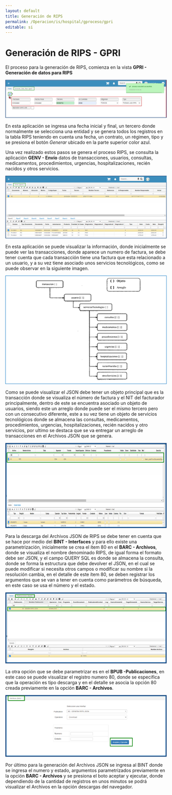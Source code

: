```yaml
---
layout: default
title: Generación de RIPS
permalink: /Operacion/is/hospital/gproceso/gpri
editable: si
---
```


# Generación de RIPS - GPRI  

El proceso para la generación de RIPS, comienza en la vista **GPRI - Generación de datos para RIPS** 

![](gpri1.png)  

En esta aplicación se ingresa una fecha inicial y final, un tercero donde normalmente se selecciona una entidad y se genera todos los registros en la tabla RIPS teniendo en cuenta una fecha, un contrato, un régimen, tipo y se presiona el botón *Generar* ubicado en la parte superior color azul.

Una vez realizado estos pasos se genera el proceso RIPS, se consulta la aplicación **GENV - Envío** datos de transacciones, usuarios, consultas, medicamentos, procedimientos, urgencias, hospitalizaciones, recién nacidos y otros servicios.

![](gpri2.png)


En esta aplicación se puede visualizar la información, donde inicialmente se puede ver las transacciones, donde aparece un numero de factura, se debe tener cuenta que cada transacción tiene una factura que esta relacionado a un usuario, y a su vez tiene asociado unos servicios tecnológicos, como se puede observar en la siguiente imagen. 

![](gpri3.png)  

Como se puede visualizar el JSON debe tener un objeto principal que es la transacción donde se visualiza el número de factura y el NIT del facturador principalmente, dentro de este se encuentra asociado un objeto de usuarios, siendo este un arreglo donde puede ser el mismo tercero pero con un consecutivo diferente, este a su vez tiene un objeto de servicios tecnológicos donde se almacena las consultas, medicamentos, procedimientos, urgencias, hospitalizaciones, recién nacidos y otro servicios, por ultimo se destaca que se va entregar un arreglo de transacciones en el Archivos JSON que se genera. 


![](gpri4.png)  


Para la descarga del Archivos JSON de RIPS se debe tener en cuenta que se hace por medio del **BINT - Interfaces** y para ello existe una parametrización, inicialmente se crea el ítem 80 en el  **BARC - Archivos**, donde se visualiza el nombre denominado RIPS, de igual forma el formato debe ser JSON, y el campo QUERY SQL es donde se almacena la consulta, donde se forma la estructura que debe devolver el JSON, en el cual se puede modificar si necesita otros campos o modificar su nombre si la resolución cambia, en el detalle de este ítem  80, se deben registrar los argumentos que se van a tener en cuenta como parámetros de búsqueda, en este caso se usa el número y el estado. 

![](gpri5.png)  



La otra opción que se debe parametrizar es en el **BPUB -Publicaciones**, en este caso se puede visualizar el registro numero 80, donde se especifica que la operación es tipo descarga y en el detalle se asocia la opción 80 creada previamente en la opción **BARC - Archivos**. 

![](gpri6.png)


Por último para la generación del Archivos JSON se ingresa al BINT donde se ingresa el numero y estado, argumentos parametrizados previamente en la opción **BARC - Archivos** y se presiona el boto aceptar y ejecutar, donde dependiendo de la cantidad de registros en unos minutos se podrá visualizar el Archivos en la opción descargas del navegador. 



